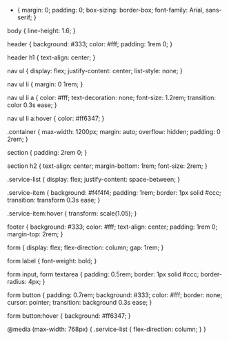 * {
    margin: 0;
    padding: 0;
    box-sizing: border-box;
    font-family: Arial, sans-serif;
}

body {
    line-height: 1.6;
}

header {
    background: #333;
    color: #fff;
    padding: 1rem 0;
}

header h1 {
    text-align: center;
}

nav ul {
    display: flex;
    justify-content: center;
    list-style: none;
}

nav ul li {
    margin: 0 1rem;
}

nav ul li a {
    color: #fff;
    text-decoration: none;
    font-size: 1.2rem;
    transition: color 0.3s ease;
}

nav ul li a:hover {
    color: #ff6347;
}

.container {
    max-width: 1200px;
    margin: auto;
    overflow: hidden;
    padding: 0 2rem;
}

section {
    padding: 2rem 0;
}

section h2 {
    text-align: center;
    margin-bottom: 1rem;
    font-size: 2rem;
}

.service-list {
    display: flex;
    justify-content: space-between;
}

.service-item {
    background: #f4f4f4;
    padding: 1rem;
    border: 1px solid #ccc;
    transition: transform 0.3s ease;
}

.service-item:hover {
    transform: scale(1.05);
}

footer {
    background: #333;
    color: #fff;
    text-align: center;
    padding: 1rem 0;
    margin-top: 2rem;
}

form {
    display: flex;
    flex-direction: column;
    gap: 1rem;
}

form label {
    font-weight: bold;
}

form input, form textarea {
    padding: 0.5rem;
    border: 1px solid #ccc;
    border-radius: 4px;
}

form button {
    padding: 0.7rem;
    background: #333;
    color: #fff;
    border: none;
    cursor: pointer;
    transition: background 0.3s ease;
}

form button:hover {
    background: #ff6347;
}

@media (max-width: 768px) {
    .service-list {
        flex-direction: column;
    }
}
